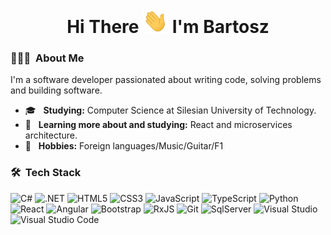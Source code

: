 <h1 align="Center">Hi There <img src="https://raw.githubusercontent.com/ABSphreak/ABSphreak/master/gifs/Hi.gif" width="40px" /> I'm Bartosz</h1>

<h3> 👨🏻‍💻 &nbsp;About Me </h3>

I'm a software developer passionated about writing code, solving problems and building software.

- 🎓 &nbsp; **Studying:** Computer Science at Silesian University of Technology.
- 🌱 &nbsp; **Learning more about and studying:** React and microservices architecture.
- 💜 &nbsp; **Hobbies:** Foreign languages/Music/Guitar/F1

<h3> 🛠 &nbsp;Tech Stack</h3>
<p style="align:left;">
  <img alt="C#" src="https://img.shields.io/badge/c%23%20-%23239120.svg?&style=for-the-badge&logo=c-sharp&logoColor=white"/>
  <img alt=".NET" src="https://img.shields.io/badge/.NET%20-%23512BD4.svg?&style=for-the-badge&logo=.net&logoColor=white"/>
  <img alt="HTML5" src="https://img.shields.io/badge/html5%20-%23E34F26.svg?&style=for-the-badge&logo=html5&logoColor=white"/>
  <img alt="CSS3" src="https://img.shields.io/badge/css3%20-%231572B6.svg?&style=for-the-badge&logo=css3&logoColor=white"/>
  <img alt="JavaScript" src="https://img.shields.io/badge/javascript%20-%23323330.svg?&style=for-the-badge&logo=javascript&logoColor=%23F7DF1E"/>
  <img alt="TypeScript" src="https://img.shields.io/badge/typescript%20-%23007ACC.svg?&style=for-the-badge&logo=typescript&logoColor=white"/>
  <img alt="Python" src="https://img.shields.io/badge/python%20-%2314354C.svg?&style=for-the-badge&logo=python&logoColor=white"/>
  <img alt="React" src="https://img.shields.io/badge/react%20-%2320232a.svg?&style=for-the-badge&logo=react&logoColor=%2361DAFB"/>
  <img alt="Angular" src="https://img.shields.io/badge/angular%20-%23DD0031.svg?&style=for-the-badge&logo=angular&logoColor=white"/>
  <img alt="Bootstrap" src="https://img.shields.io/badge/bootstrap%20-%23563D7C.svg?&style=for-the-badge&logo=bootstrap&logoColor=white"/>
  <img alt="RxJS" src="https://img.shields.io/badge/rxjs-%23B7178C.svg?&style=for-the-badge&logo=reactivex&logoColor=white" />
  <img alt="Git" src="https://img.shields.io/badge/git%20-%23F05033.svg?&style=for-the-badge&logo=git&logoColor=white"/>
  <img alt="SqlServer" src="https://img.shields.io/badge/Microsoft%20SQL%20Server%20-%23CC2927.svg?&style=for-the-badge&logo=microsoft-sql-server&logoColor=white"/>
  <img alt="Visual Studio" src="https://img.shields.io/badge/Visual%20Studio%20-%235C2D91.svg?&style=for-the-badge&logo=visual-studio&logoColor=white"/>
  <img alt="Visual Studio Code" src="https://img.shields.io/badge/Visual%20Studio%20Code-%23007ACC.svg?&style=for-the-badge&logo=visual-studio-code&logoColor=white"/>
</p>
